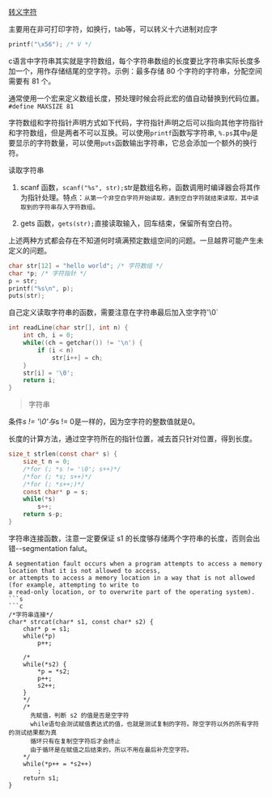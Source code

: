 [转义字符](https://www.ibm.com/docs/en/zos/2.3.0?topic=set-escape-sequences)

主要用在非可打印字符，如换行，tab等，可以转义十六进制对应字
```c
printf("\x56"); /* V */
```

c语言中字符串其实就是字符数组，每个字符串数组的长度要比字符串实际长度多加一个，用作存储结尾的空字符。示例：最多存储 80 个字符的字符串，分配空间需要有 81 个。

通常使用一个宏来定义数组长度，预处理时候会将此宏的值自动替换到代码位置。 `#define MAXSIZE 81`

字符数组和字符指针声明方式如下代码，字符指针声明之后可以指向其他字符指针和字符数组，但是两者不可以互换。可以使用`printf`函数写字符串, `%.ps`其中`p`是要显示的字符数量，可以使用`puts`函数输出字符串，它总会添加一个额外的换行符。

读取字符串

1. scanf 函数，`scanf("%s", str);`str是数组名称，函数调用时编译器会将其作为指针处理。特点：`从第一个非空白字符开始读取，遇到空白字符就结束读取，其中读取到的字符串存入字符数组。`

2. gets 函数，`gets(str);`直接读取输入，回车结束，保留所有空白符。

上述两种方式都会存在不知道何时填满预定数组空间的问题。一旦越界可能产生未定义的问题。
```c
char str[12] = "hello world"; /* 字符数组 */
char *p; /* 字符指针 */
p = str;
printf("%s\n", p); 
puts(str);
```

自己定义读取字符串的函数，需要注意在字符串最后加入空字符'\0`
```c
int readLine(char str[], int n) {
    int ch, i = 0;
    while((ch = getchar()) != '\n') {
        if (i < n)
            str[i++] = ch;
    }
    str[i] = '\0';
    return i;
}
```
> 字符串

条件*s != '\0'与*s != 0是一样的，因为空字符的整数值就是0。

长度的计算方法，通过空字符所在的指针位置，减去首只针对位置，得到长度。
```c
size_t strlen(const char* s) {
    size_t n = 0;
    /*for (; *s != '\0'; s++)*/
    /*for (; *s; s++)*/
    /*for (; *s++;)*/
    const char* p = s;
    while(*s)
        s++;
    return s-p;
}
```
字符串连接函数，注意一定要保证 s1 的长度够存储两个字符串的长度，否则会出错--segmentation falut。
```
A segmentation fault occurs when a program attempts to access a memory location that it is not allowed to access, 
or attempts to access a memory location in a way that is not allowed (for example, attempting to write to 
a read-only location, or to overwrite part of the operating system).
```s
```c
/*字符串连接*/
char* strcat(char* s1, const char* s2) {
    char* p = s1;
    while(*p)
        p++;
    
    /*
    while(*s2) {
        *p = *s2;
        p++;
        s2++;
    }
    */
    /* 
      先赋值，判断 s2 的值是否是空字符
      while语句会测试赋值表达式的值，也就是测试复制的字符。除空字符以外的所有字符的测试结果都为真
      循环只有在复制空字符后才会终止
      由于循环是在赋值之后结束的，所以不用在最后补充空字符。
    */
    while(*p++ = *s2++)
        ;
    return s1;
}
```
